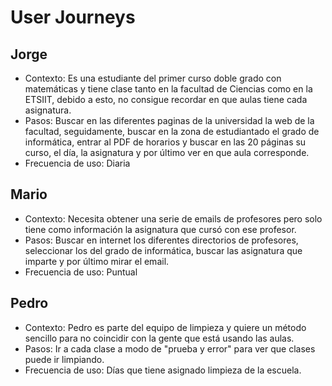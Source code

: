 # User Journeys

## Jorge
- Contexto: Es una estudiante del primer curso doble grado con matemáticas y tiene clase tanto en la facultad de Ciencias como en la ETSIIT, debido a esto, no consigue recordar en que aulas tiene cada asignatura.
- Pasos: Buscar en las diferentes paginas de la universidad la web de la facultad, seguidamente, buscar en la zona de estudiantado el grado de informática, entrar al PDF de horarios y buscar en las 20 páginas
su curso, el día, la asignatura y por último ver en que aula corresponde.
- Frecuencia de uso: Diaria

## Mario
- Contexto: Necesita obtener una serie de emails de profesores pero solo tiene como información la asignatura que cursó con ese profesor.
- Pasos: Buscar en internet los diferentes directorios de profesores, seleccionar los del grado de informática, buscar las asignatura que imparte y por último mirar el email.
- Frecuencia de uso: Puntual

## Pedro
- Contexto: Pedro es parte del equipo de limpieza y quiere un método sencillo para no coincidir con la gente que está usando las aulas.
- Pasos: Ir a cada clase a modo de "prueba y error" para ver que clases puede ir limpiando.
- Frecuencia de uso: Días que tiene asignado limpieza de la escuela.

